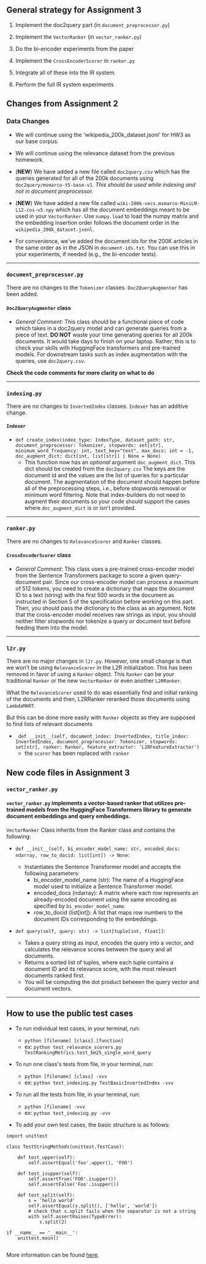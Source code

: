 ## General strategy for Assignment 3

1. Implement the doc2query part (in `document_preprocessor.py`)

2. Implement the `VectorRanker` (in `vector_ranker.py`)

3. Do the bi-encoder experiments from the paper

4. Implement the `CrossEncoderScorer` in `ranker.py`

5. Integrate all of these into the IR system.

6. Perform the full IR system experiments

## Changes from Assignment 2

### Data Changes

- We will continue using the 'wikipedia_200k_dataset.jsonl' for HW3 as our base corpus.

- We will continue using the relevance dataset from the previous homework.

- (**NEW**) We have added a new file called `doc2query.csv` which has the queries generated for all of the 200k documents using `doc2query/msmarco-t5-base-v1`. *This should be used while indexing and not in document preprocessor.*

- (**NEW**) We have added a new file called `wiki-200k-vecs.msmarco-MiniLM-L12-cos-v5.npy` which has all the document embeddings meant to be used in your `VectorRanker`. Use `numpy.load` to load the numpy matrix and the embedding insertion order follows the document order in the `wikipedia_200k_dataset.jsonl`.

- For convenience, we've added the document ids for the 200K articles in the same order as in the JSON in `document-ids.txt`. You can use this in your experiments, if needed (e.g., the bi-encoder tests).

---

### `document_preprocessor.py`

There are no changes to the `Tokenizer` classes. `Doc2QueryAugmenter` has been added.

#### `Doc2QueryAugmenter` class

- _General Comment_: This class should be a functional piece of code which takes in a doc2query model and can generate queries from a piece of text. **DO NOT** waste your time generating queries for all 200k documents. It would take days to finish on your laptop. Rather, this is to check your skills with HuggingFace transformers and pre-trained models. For downstream tasks such as index augmentation with the queries, use `doc2query.csv`.

**Check the code comments for more clarity on what to do**

---

### `indexing.py`

There are no changes to `InvertedIndex` classes. `Indexer` has an additive change.

#### `Indexer`

- `def create_index(index_type: IndexType, dataset_path: str,
                     document_preprocessor: Tokenizer, stopwords: set[str],
                     minimum_word_frequency: int, text_key="text",
                     max_docs: int = -1, doc_augment_dict: dict[int, list[str]] | None = None)`
  * This function now has an *optional* argument `doc_augment_dict`. This dict should be created from the `doc2query.csv` The keys are the document id and the values are the list of queries for a particular document. The augmentation of the document should happen before all of the preprocessing steps, i.e., before stopwords removal or minimum word filtering. Note that index-builders do not need to augment their documents so your code should support the cases where `doc_augment_dict` is or isn't provided.

---

### `ranker.py`

There are no changes to `RelevanceScorer` and `Ranker` classes. 

#### `CrossEncoderScorer` class

- _General Comment_: This class uses a pre-trained cross-encoder model from the Sentence Transformers package to score a given query-document pair. Since our cross-encoder model can process a maximum of 512 tokens, you need to create a dictionary that maps the document ID to a text (string) with the first 500 words in the document as instructed in Section 5 of the specification before working on this part. Then, you should pass the dictionary to the class as an argument. Note that the cross-encoder model receives raw strings as input; you should neither filter stopwords nor tokenize a query or document text before feeding them into the model.

---

### `l2r.py`

There are no major changes in `l2r.py`. However, one small change is that we won't be using `RelevanceScorer` in the L2R initialization. This has been removed in favor of using a `Ranker` object. This `Ranker` can be your traditional `Ranker` or the new `VectorRanker` or even another `L2RRanker`. 

What the `RelevanceScorer` used to do was essentially find and initial ranking of the documents and then, L2RRanker reranked those documents using `LambdaMART`.

But this can be done more easily with `Ranker` objects as they are supposed to find lists of relevant documents

- ` def __init__(self, document_index: InvertedIndex, title_index: InvertedIndex,
                 document_preprocessor: Tokenizer, stopwords: set[str], ranker: Ranker,
                 feature_extractor: 'L2RFeatureExtractor')`
  * the `scorer` has been replaced with `ranker`

## New code files in Assignment 3

### `vector_ranker.py`

#### `vector_ranker.py` implements a vector-based ranker that utilizes pre-trained models from the HuggingFace Transformers library to generate document embeddings and query embeddings.

`VectorRanker` Class inherits from the Ranker class and contains the following:
- `def __init__(self, bi_encoder_model_name: str, encoded_docs: ndarray, row_to_docid: list[int]) -> None`:
    - Instantiates the Sentence Transformer model and accepts the following parameters:
      - bi_encoder_model_name (str): The name of a HuggingFace model used to initialize a Sentence Transformer model.
      - encoded_docs (ndarray): A matrix where each row represents an already-encoded document using the same encoding as specified by `bi_encoder_model_name`.
      - row_to_docid (list[int]): A list that maps row numbers to the document IDs corresponding to the embeddings.

 -  `def query(self, query: str) -> list[tuple[int, float]]`:
    - Takes a query string as input, encodes the query into a vector, and calculates the relevance scores between the query and all documents.
    - Returns a sorted list of tuples, where each tuple contains a document ID and its relevance score, with the most relevant documents ranked first.
    - You will be computing the dot product between the query vector and document vectors.
---

## How to use the public test cases

- To run individual test cases, in your terminal, run:
  * `python [filename] [class].[function]`
  * ex: `python test_relevance_scorers.py TestRankingMetrics.test_bm25_single_word_query`
 
- To run one class's tests from file, in your terminal, run:
  * `python [filename] [class] -vvv`
  * ex: `python test_indexing.py TestBasicInvertedIndex -vvv`

- To run all the tests from file, in your terminal, run:
  * `python [filename] -vvv`
  * ex: `python test_indexing.py -vvv`


- To add your own test cases, the basic structure is as follows:
  
```
import unittest

class TestStringMethods(unittest.TestCase):

    def test_upper(self):
        self.assertEqual('foo'.upper(), 'FOO')

    def test_isupper(self):
        self.assertTrue('FOO'.isupper())
        self.assertFalse('Foo'.isupper())

    def test_split(self):
        s = 'hello world'
        self.assertEqual(s.split(), ['hello', 'world'])
        # check that s.split fails when the separator is not a string
        with self.assertRaises(TypeError):
            s.split(2)

if __name__ == '__main__':
    unittest.main()
  
```
More information can be found [here](https://docs.python.org/3/library/unittest.html).